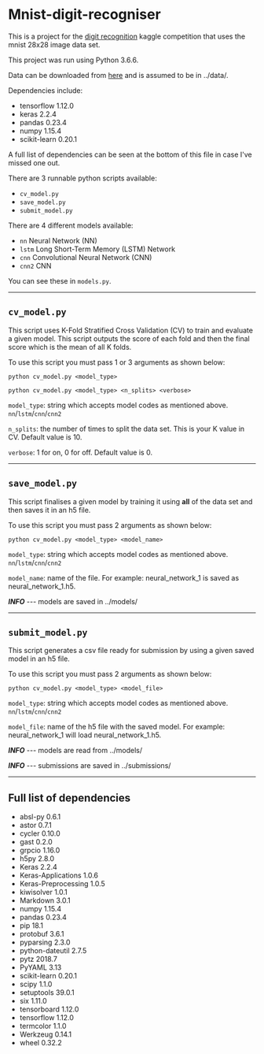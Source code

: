 # Mnist-digit-recogniser
This is a project for the [digit recognition](https://www.kaggle.com/c/digit-recognizer) kaggle competition that
uses the mnist 28x28 image data set.

This project was run using Python 3.6.6.

Data can be downloaded from
[here](https://www.kaggle.com/c/digit-recognizer/data) and is assumed to be in ../data/.

Dependencies include:
* tensorflow 1.12.0
* keras 2.2.4
* pandas 0.23.4
* numpy 1.15.4
* scikit-learn 0.20.1

A full list of dependencies can be seen at the bottom of this file in case I've missed one out.

There are 3 runnable python scripts available:
* `cv_model.py`
* `save_model.py`
* `submit_model.py`

There are 4 different models available:
* `nn` Neural Network (NN)
* `lstm` Long Short-Term Memory (LSTM) Network
* `cnn` Convolutional Neural Network (CNN)
* `cnn2` CNN

You can see these in `models.py`.

***

## `cv_model.py`
This script uses K-Fold Stratified Cross Validation (CV) to train and evaluate a given model. This script outputs
the score of each fold and then the final score which is the mean of all K folds.

To use this script you must pass 1 or 3 arguments as shown below:

`python cv_model.py <model_type>`

`python cv_model.py <model_type> <n_splits> <verbose>`

`model_type`: string which accepts model codes as mentioned above. `nn`/`lstm`/`cnn`/`cnn2`

`n_splits`: the number of times to split the data set. This is your K value in CV. Default value is 10.
 
`verbose`: 1 for on, 0 for off. Default value is 0.

***

## `save_model.py`
This script finalises a given model by training it using **all** of the data set and then saves it in an h5 file.

To use this script you must pass 2 arguments as shown below:

`python cv_model.py <model_type> <model_name>`

`model_type`: string which accepts model codes as mentioned above. `nn`/`lstm`/`cnn`/`cnn2`

`model_name`: name of the file. For example: neural_network_1 is saved as neural_network_1.h5.


**_INFO_** --- models are saved in ../models/

***

## `submit_model.py`
This script generates a csv file ready for submission by using a given saved model in an h5 file.

To use this script you must pass 2 arguments as shown below:

`python cv_model.py <model_type> <model_file>`

`model_type`: string which accepts model codes as mentioned above. `nn`/`lstm`/`cnn`/`cnn2`

`model_file`: name of the h5 file with the saved model. For example: neural_network_1 will load neural_network_1.h5.

**_INFO_** --- models are read from ../models/

**_INFO_** --- submissions are saved in ../submissions/

***

## Full list of dependencies

* absl-py             0.6.1  
* astor               0.7.1  
* cycler              0.10.0
* gast                0.2.0  
* grpcio              1.16.0 
* h5py                2.8.0  
* Keras               2.2.4  
* Keras-Applications  1.0.6  
* Keras-Preprocessing 1.0.5  
* kiwisolver          1.0.1  
* Markdown            3.0.1  
* numpy               1.15.4 
* pandas              0.23.4 
* pip                 18.1   
* protobuf            3.6.1  
* pyparsing           2.3.0  
* python-dateutil     2.7.5  
* pytz                2018.7 
* PyYAML              3.13   
* scikit-learn        0.20.1 
* scipy               1.1.0  
* setuptools          39.0.1 
* six                 1.11.0 
* tensorboard         1.12.0 
* tensorflow          1.12.0 
* termcolor           1.1.0  
* Werkzeug            0.14.1 
* wheel               0.32.2